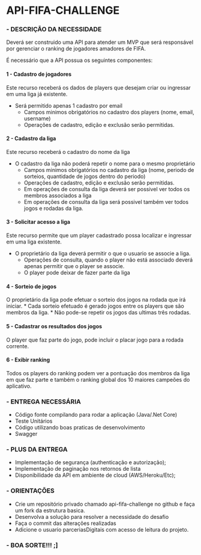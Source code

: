 # API-FIFA-CHALLENGE

### - DESCRIÇÃO DA NECESSIDADE
 Deverá ser construido uma API para atender um MVP que será responsável por gerenciar o ranking de jogadores amadores de FIFA.
 
 É necessário que a API possua os seguintes componentes:

  #### 1 - Cadastro de jogadores
   Este recurso receberá os dados de players que desejam criar ou ingressar em uma liga já existente.
   * Será permitido apenas 1 cadastro por email
      * Campos minimos obrigatórios no cadastro dos players (nome, email, username)
      * Operações de cadastro, edição e exclusão serão permitidas.

  #### 2 - Cadastro da liga
   Este recurso receberá o cadastro do nome da liga 
   * O cadastro da liga não poderá repetir o nome para o mesmo proprietário
      * Campos minimos obrigatórios no cadastro da liga (nome, periodo de sorteios, quantidade de jogos dentro do periodo)
      * Operações de cadastro, edição e exclusão serão permitidas.
      * Em operações de consulta da liga deverá ser possivel ver todos os membros associados a liga
      * Em operações de consulta da liga será possivel também ver todos jogos e rodadas da liga.
		
  #### 3 - Solicitar acesso a liga
   Este recurso permite que um player cadastrado possa localizar e ingressar em uma liga existente.
   * O proprietário da liga deverá permitir o que o usuario se associe a liga.
      * Operações de consulta, quando o player não está associado deverá apenas permitir que o player se associe.
      * O player pode deixar de fazer parte da liga

  #### 4 - Sorteio de jogos
  O proprietário da liga pode efetuar o sorteio dos jogos na rodada que irá iniciar. 
      * Cada sorteio efetuado é gerado jogos entre os players que são membros da liga.
      * Não pode-se repetir os jogos das ultimas três rodadas.
	
  #### 5 - Cadastrar os resultados dos jogos
  O player que faz parte do jogo, pode incluir o placar jogo para a rodada corrente.

  #### 6 - Exibir ranking
  Todos os players do ranking podem ver a pontuação dos membros da liga em que faz parte e também o ranking global dos 10 maiores campeões do aplicativo.


### - ENTREGA NECESSÁRIA
- Código fonte compilando para rodar a aplicação (Java/.Net Core)
- Teste Unitários
- Código utilizando boas praticas de desenvolvimento
- Swagger 

### - PLUS DA ENTREGA
- Implementação de segurança (authenticação e autorização); 
- Implementação de paginação nos retornos de lista
- Disponibilidade da API em ambiente de cloud (AWS/Heroku/Etc); 


### - ORIENTAÇÕES
  - Crie um repositório privado chamado api-fifa-challenge no github e faça um fork da estrutura basica.
  - Desenvolva a solução para resolver a necessidade do desafio
  - Faça o commit das alterações realizadas
  - Adicione o usuario parceriasDigitais com acesso de leitura do projeto.
  
  
### - BOA SORTE!!! ;]

